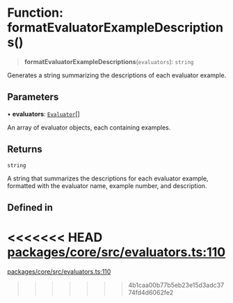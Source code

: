 # Function: formatEvaluatorExampleDescriptions()

> **formatEvaluatorExampleDescriptions**(`evaluators`): `string`

Generates a string summarizing the descriptions of each evaluator example.

## Parameters

• **evaluators**: [`Evaluator`](../interfaces/Evaluator.md)[]

An array of evaluator objects, each containing examples.

## Returns

`string`

A string that summarizes the descriptions for each evaluator example, formatted with the evaluator name, example number, and description.

## Defined in

<<<<<<< HEAD
[packages/core/src/evaluators.ts:110](https://github.com/8bitsats/eliza/blob/b6c06b96b915454d08a65f46cfdce8da763cbf85/packages/core/src/evaluators.ts#L110)
=======
[packages/core/src/evaluators.ts:110](https://github.com/ai16z/eliza/blob/7fcf54e7fb2ba027d110afcc319c0b01b3f181dc/packages/core/src/evaluators.ts#L110)
>>>>>>> 4b1caa00b77b5eb23e15d3adc3774fd4d6062fe2
